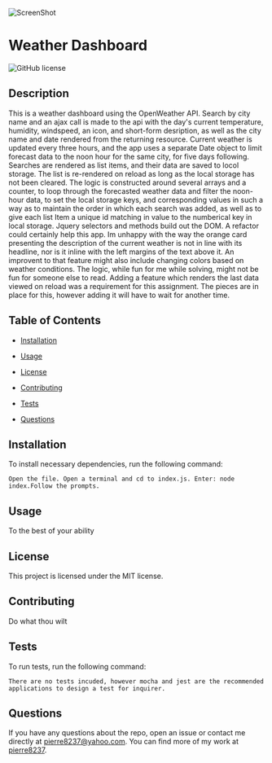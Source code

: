 ![ScreenShot](file:///C:/Users/pierre/Videos/Captures/Note%20Taker%20-%20Google%20Chrome%2010_15_2020%206_33_19%20AM.png)

# Weather Dashboard
![GitHub license](https://img.shields.io/badge/license-MIT-blue.svg)

## Description

This is a weather dashboard using the OpenWeather API. Search by city name and an ajax call is made to the api with the day's current temperature, humidity, windspeed, an icon, and short-form desription, as well as the city name and date rendered from the returning resource. Current weather is updated every three hours, and the app uses a separate Date object to limit forecast data to the noon hour for the same city, for five days following. Searches are rendered as list items, and their data are saved to locol storage. The list is re-rendered on reload as long as the local storage has not been cleared. The logic is constructed around several arrays and a counter, to loop through the forecasted weather data and filter the noon-hour data, to set the local storage keys, and corresponding values in such a way as to maintain the order in which each search was added, as well as to give each list Item a unique id matching in value to the numberical key in local storage. Jquery selectors and methods build out the DOM. A refactor could certainly help this app. Im unhappy with the way the orange card presenting the description of the current weather is not in line with its headline, nor is it inline with the left margins of the text above it. An improvent to that feature might also include changing colors based on weather conditions. The logic, while fun for me while solving, might not be fun for someone else to read. Adding a feature which renders the last data viewed on reload was a requirement for this assignment. The pieces are in place for this, however adding it will have to wait for another time.

## Table of Contents 

* [Installation](#installation)

* [Usage](#usage)

* [License](#license)

* [Contributing](#contributing)

* [Tests](#tests)

* [Questions](#questions)

## Installation

To install necessary dependencies, run the following command:

```
Open the file. Open a terminal and cd to index.js. Enter: node index.Follow the prompts.
```

## Usage

To the best of your ability

## License

This project is licensed under the MIT license.
  
## Contributing

Do what thou wilt

## Tests

To run tests, run the following command:

```
There are no tests incuded, however mocha and jest are the recommended applications to design a test for inquirer.
```

## Questions

If you have any questions about the repo, open an issue or contact me directly at pierre8237@yahoo.com. You can find more of my work at [pierre8237](https://github.com/pierre8237/).

        
